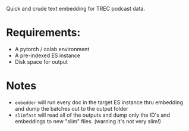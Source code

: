 Quick and crude text embedding for TREC podcast data.

# Requirements:
- A pytorch / colab environment
- A pre-indexed ES instance
- Disk space for output

# Notes
- `embedder` will run every doc in the target ES instance thru embedding and dump the batches out to the output folder
- `slimfast` will read all of the outputs and dump only the ID's and embeddings to new "slim" files. (warning it's not very slim!)
